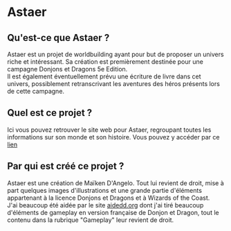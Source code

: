 # Astaer
## Qu'est-ce que Astaer ?
Astaer est un projet de worldbuilding ayant pour but de proposer un univers riche et intéressant. Sa création est premièrement destinée pour une campagne Donjons et Dragons 5e Edition.  
Il est également éventuellement prévu une écriture de livre dans cet univers, possiblement retranscrivant les aventures des héros présents lors de cette campagne.  

## Quel est ce projet ?
Ici vous pouvez retrouver le site web pour Astaer, regroupant toutes les informations sur son monde et son histoire. Vous pouvez y accéder par ce [lien](https://maikendangelo.github.io/Astaer-Website/)  

## Par qui est créé ce projet ?
Astaer est une création de Maïken D'Angelo. Tout lui revient de droit, mise à part quelques images d'illustrations et une grande partie d'éléments appartenant à la licence Donjons et Dragons et à Wizards of the Coast.  
J'ai beaucoup été aidée par le site [aidedd.org](www.aidedd.org) dont j'ai tiré beaucoup d'éléments de gameplay en version française de Donjon et Dragon, tout le contenu dans la rubrique "Gameplay" leur revient de droit.
